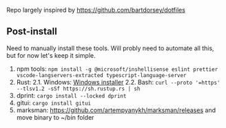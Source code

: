 Repo largely inspired by https://github.com/bartdorsey/dotfiles

## Post-install
Need to manually install these tools. Will probly need to automate all this, but for now let's keep it simple.
1. npm tools: `npm install -g @microsoft/inshellisense eslint prettier vscode-langservers-extracted typescript-language-server`
2. Rust: 
  2.1. Windows: [Windows installer](https://static.rust-lang.org/rustup/dist/x86_64-pc-windows-msvc/rustup-init.exe)
  2.2. Bash: `curl --proto '=https' --tlsv1.2 -sSf https://sh.rustup.rs | sh`
3. dprint: `cargo install --locked dprint`
4. gitui: `cargo install gitui`
5. marksman: https://github.com/artempyanykh/marksman/releases and move binary to ~/bin folder
